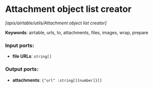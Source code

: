 # Attachment object list creator

_[apis/airtable/utils/Attachment object list creator]_

__Keywords__: airtable, urls, to, attachments, files, images, wrap, prepare

### Input ports:

* __file URLs__: ` string[] `

### Output ports:

* __attachments__: ` {"url" :string[][number]}[] `


